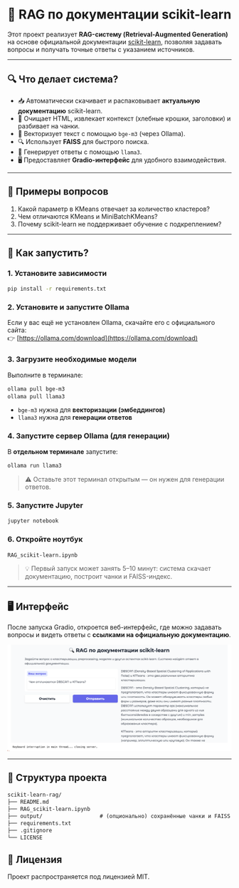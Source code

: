 # 🚀 RAG по документации scikit-learn

Этот проект реализует **RAG-систему (Retrieval-Augmented Generation)** на основе официальной документации [scikit-learn](https://scikit-learn.org), позволяя задавать вопросы и получать точные ответы с указанием источников.

---

## 🔍 Что делает система?

- 📥 Автоматически скачивает и распаковывает **актуальную документацию** scikit-learn.
- 🧹 Очищает HTML, извлекает контекст (хлебные крошки, заголовки) и разбивает на чанки.
- 🧠 Векторизует текст с помощью `bge-m3` (через Ollama).
- 🔍 Использует **FAISS** для быстрого поиска.
- 🤖 Генерирует ответы с помощью `llama3`.
- 🖥️ Предоставляет **Gradio-интерфейс** для удобного взаимодействия.

---

## 🧪 Примеры вопросов

1. Какой параметр в KMeans отвечает за количество кластеров?
2. Чем отличаются KMeans и MiniBatchKMeans?
3. Почему scikit-learn не поддерживает обучение с подкреплением?

---

## 🚀 Как запустить?

### 1. Установите зависимости
```bash
pip install -r requirements.txt
```

### 2. Установите и запустите Ollama
Если у вас ещё не установлен Ollama, скачайте его с официального сайта:  
👉 [https://ollama.com/download](https://ollama.com/download)

### 3. Загрузите необходимые модели
Выполните в терминале:
```bash
ollama pull bge-m3
ollama pull llama3
```

- `bge-m3` нужна для **векторизации (эмбеддингов)**
- `llama3` нужна для **генерации ответов**

### 4. Запустите сервер Ollama (для генерации)
В **отдельном терминале** запустите:
```bash
ollama run llama3
```
> ⚠️ Оставьте этот терминал открытым — он нужен для генерации ответов.

### 5. Запустите Jupyter
```bash
jupyter notebook
```

### 6. Откройте ноутбук
`RAG_scikit-learn.ipynb`

> 💡 Первый запуск может занять 5–10 минут: система скачает документацию, построит чанки и FAISS-индекс.


---

## 🖥️ Интерфейс

После запуска Gradio, откроется веб-интерфейс, где можно задавать вопросы и видеть ответы с **ссылками на официальную документацию**.

![Gradio Interface](output/screenshot.png)

---

## 📂 Структура проекта
```
scikit-learn-rag/
├── README.md
├── RAG_scikit-learn.ipynb
├── output/                  # (опционально) сохранённые чанки и FAISS
├── requirements.txt
├── .gitignore
└── LICENSE
```

## 📄 Лицензия
Проект распространяется под лицензией MIT.